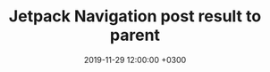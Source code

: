 ---
layout: post
title: "Jetpack Navigation post result to parent"
date: 2019-11-29 12:00:00 +0300
image: /assets/Asteracea_poster_3_part_2.jpg
description: "Handy wrapper to post result to parent in jetpack navigation"
postImage:
  src: Asteracea_poster_3_part_2
  alt: Types of Asteraceaes
---